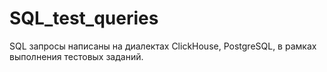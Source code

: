 # SQL_test_queries
SQL запросы написаны на диалектах ClickHouse, PostgreSQL, в рамках выполнения тестовых заданий.
